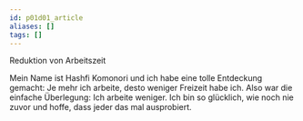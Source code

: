 ```yaml
---
id: p01d01_article
aliases: []
tags: []
---
```


Reduktion von Arbeitszeit

Mein Name ist Hashfi Komonori und ich habe eine tolle Entdeckung gemacht:
Je mehr ich arbeite, desto weniger Freizeit habe ich. Also war die einfache
Überlegung: Ich arbeite weniger. Ich bin so glücklich, wie noch nie zuvor und hoffe, dass jeder das mal ausprobiert.
